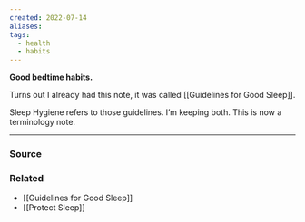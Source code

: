 ```yaml
---
created: 2022-07-14
aliases: 
tags:
  - health
  - habits
---
```

**Good bedtime habits.**

Turns out I already had this note, it was called [[Guidelines for Good Sleep]].

Sleep Hygiene refers to those guidelines. I’m keeping both. This is now a terminology note.

****
### Source

### Related
- [[Guidelines for Good Sleep]] 
- [[Protect Sleep]]